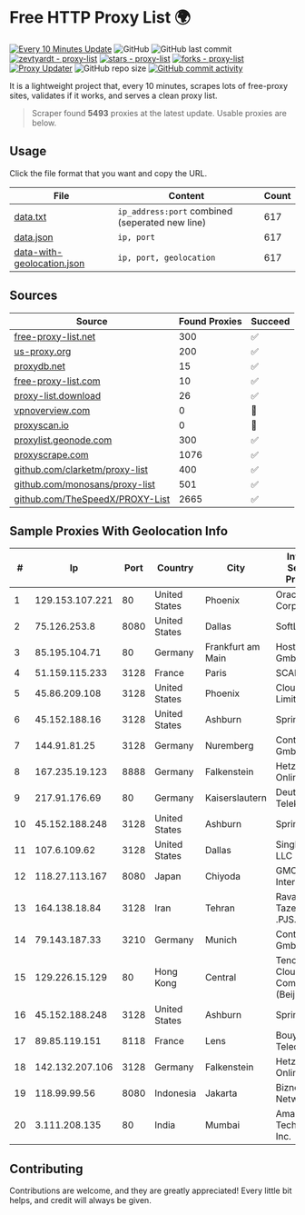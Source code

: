
# Free HTTP Proxy List 🌍

[![Every 10 Minutes Update](https://github.com/mertguvencli/http-proxy-list/actions/workflows/main.yml/badge.svg?branch=main)](https://github.com/mertguvencli/http-proxy-list/actions/workflows/main.yml)
![GitHub](https://img.shields.io/github/license/mertguvencli/http-proxy-list)
![GitHub last commit](https://img.shields.io/github/last-commit/mertguvencli/http-proxy-list)
[![zevtyardt - proxy-list](https://img.shields.io/static/v1?label=zevtyardt&message=proxy-list&color=blue&logo=github)](https://github.com/zevtyardt/proxy-list "Go to GitHub repo")
[![stars - proxy-list](https://img.shields.io/github/stars/zevtyardt/proxy-list?style=social)](https://github.com/zevtyardt/proxy-list)
[![forks - proxy-list](https://img.shields.io/github/forks/zevtyardt/proxy-list?style=social)](https://github.com/zevtyardt/proxy-list)
[![Proxy Updater](https://github.com/zevtyardt/proxy-list/workflows/Proxy%20Updater/badge.svg)](https://github.com/zevtyardt/proxy-list/actions?query=workflow:"Proxy+Updater")
![GitHub repo size](https://img.shields.io/github/repo-size/zevtyardt/proxy-list)
[![GitHub commit activity](https://img.shields.io/github/commit-activity/m/zevtyardt/proxy-list?logo=commits)](https://github.com/zevtyardt/proxy-list/commits/main)

It is a lightweight project that, every 10 minutes, scrapes lots of free-proxy sites, validates if it works, and serves a clean proxy list.

> Scraper found **5493** proxies at the latest update. Usable proxies are below.

## Usage

Click the file format that you want and copy the URL.

|File|Content|Count|
|----|-------|-----|
|[data.txt](https://raw.githubusercontent.com/mertguvencli/http-proxy-list/main/proxy-list/data.txt)|`ip_address:port` combined (seperated new line)|617|
|[data.json](https://raw.githubusercontent.com/mertguvencli/http-proxy-list/main/proxy-list/data.json)|`ip, port`|617|
|[data-with-geolocation.json](https://raw.githubusercontent.com/mertguvencli/http-proxy-list/main/proxy-list/data-with-geolocation.json)|`ip, port, geolocation`|617|

## Sources

|Source|Found Proxies|Succeed|
|------|-------------|-------|
|[free-proxy-list.net](https://free-proxy-list.net)|300|✅|
|[us-proxy.org](https://www.us-proxy.org)|200|✅|
|[proxydb.net](http://proxydb.net)|15|✅|
|[free-proxy-list.com](https://free-proxy-list.com/?page=&port=&type%5B%5D=http&type%5B%5D=https&up_time=0&search=Search)|10|✅|
|[proxy-list.download](https://www.proxy-list.download/HTTP)|26|✅|
|[vpnoverview.com](https://vpnoverview.com/privacy/anonymous-browsing/free-proxy-servers)|0|🚫|
|[proxyscan.io](https://www.proxyscan.io)|0|🚫|
|[proxylist.geonode.com](https://proxylist.geonode.com/api/proxy-list?limit=300&page=1&sort_by=lastChecked&sort_type=desc&protocols=http,https)|300|✅|
|[proxyscrape.com](https://api.proxyscrape.com/v2/?request=displayproxies&protocol=http&timeout=10000&country=all&ssl=all&anonymity=all)|1076|✅|
|[github.com/clarketm/proxy-list](https://raw.githubusercontent.com/clarketm/proxy-list/master/proxy-list-raw.txt)|400|✅|
|[github.com/monosans/proxy-list](https://raw.githubusercontent.com/monosans/proxy-list/main/proxies/http.txt)|501|✅|
|[github.com/TheSpeedX/PROXY-List](https://raw.githubusercontent.com/TheSpeedX/PROXY-List/master/http.txt)|2665|✅|


## Sample Proxies With Geolocation Info

|#|Ip|Port|Country|City|Internet Service Provider|
|-|--|----|-------|----|-------------------------|
|1|129.153.107.221|80|United States|Phoenix|Oracle Corporation|
|2|75.126.253.8|8080|United States|Dallas|SoftLayer|
|3|85.195.104.71|80|Germany|Frankfurt am Main|Host Europe GmbH|
|4|51.159.115.233|3128|France|Paris|SCALEWAY|
|5|45.86.209.108|3128|United States|Phoenix|Clouvider Limited|
|6|45.152.188.16|3128|United States|Ashburn|Sprint|
|7|144.91.81.25|3128|Germany|Nuremberg|Contabo GmbH|
|8|167.235.19.123|8888|Germany|Falkenstein|Hetzner Online GmbH|
|9|217.91.176.69|80|Germany|Kaiserslautern|Deutsche Telekom AG|
|10|45.152.188.248|3128|United States|Ashburn|Sprint|
|11|107.6.109.62|3128|United States|Dallas|SingleHop LLC|
|12|118.27.113.167|8080|Japan|Chiyoda|GMO Internet, Inc.|
|13|164.138.18.84|3128|Iran|Tehran|Ravand Tazeh Co, .PJS.|
|14|79.143.187.33|3210|Germany|Munich|Contabo GmbH|
|15|129.226.15.129|80|Hong Kong|Central|Tencent Cloud Computing (Beijing) Co|
|16|45.152.188.248|3128|United States|Ashburn|Sprint|
|17|89.85.119.151|8118|France|Lens|Bouygues Telecom ISP|
|18|142.132.207.106|3128|Germany|Falkenstein|Hetzner Online GmbH|
|19|118.99.99.56|8080|Indonesia|Jakarta|Biznet Networks|
|20|3.111.208.135|80|India|Mumbai|Amazon Technologies Inc.|



## Contributing

Contributions are welcome, and they are greatly appreciated! Every
little bit helps, and credit will always be given.

